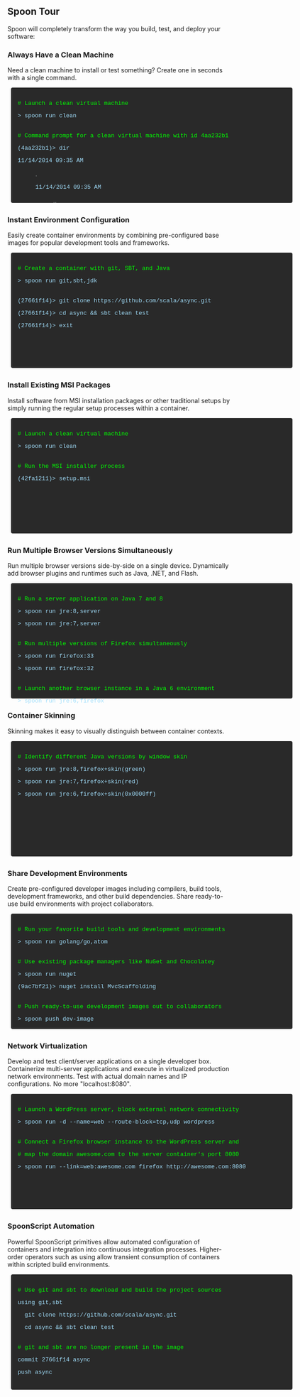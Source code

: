 ## Spoon Tour

Spoon will completely transform the way you build, test, and deploy your software:

### Always Have a Clean Machine

Need a clean machine to install or test something? Create one in seconds with a single command.

<div style="width: 605px; height: 230px; margin: 0 8px; min-height: 190px; background-color: #292929; color: #949799; padding: 15px; border-radius: 4px; margin-bottom: 28px;">
   <p style="font-size: 13px; margin-bottom: 0; color: #00FF00; font-family: Consolas, 'Liberation Mono', Menlo, Courier, monospace;"># Launch a clean virtual machine</p>
   <p style="font-size: 13px; margin-bottom: 0; color: #A2DFFC; font-family: Consolas, 'Liberation Mono', Menlo, Courier, monospace;">&gt; spoon run clean</p>
   <br>
   <p style="font-size: 13px; margin-bottom: 0; color: #00FF00; font-family: Consolas, 'Liberation Mono', Menlo, Courier, monospace;"># Command prompt for a clean virtual machine with id 4aa232b1</p>
   <p style="font-size: 13px; margin-bottom: 0; color: #A2DFFC; font-family: Consolas, 'Liberation Mono', Menlo, Courier, monospace;">(4aa232b1)&gt; dir</p>
   <p style="font-size: 13px; margin-bottom: 0; color: #A2DFFC; font-family: Consolas, 'Liberation Mono', Menlo, Courier, monospace;"></p>
   <p style="font-size: 13px; margin-bottom: 0; color: #A2DFFC; font-family: Consolas, 'Liberation Mono', Menlo, Courier, monospace;">11/14/2014  09:35 AM    <DIR>          .</p>
   <p style="font-size: 13px; margin-bottom: 0; color: #A2DFFC; font-family: Consolas, 'Liberation Mono', Menlo, Courier, monospace;">11/14/2014  09:35 AM    <DIR>          ..</p>
   <br>   
</div>

### Instant Environment Configuration

Easily create container environments by combining pre-configured base images for popular development tools and frameworks.

<div style="width: 605px; height: 230px; margin: 0 8px; min-height: 190px; background-color: #292929; color: #949799; padding: 15px; border-radius: 4px; margin-bottom: 28px;">
   <p style="font-size: 13px; margin-bottom: 0; color: #00FF00; font-family: Consolas, 'Liberation Mono', Menlo, Courier, monospace;"># Create a container with git, SBT, and Java</p>
   <p style="font-size: 13px; margin-bottom: 0; color: #A2DFFC; font-family: Consolas, 'Liberation Mono', Menlo, Courier, monospace;">&gt; spoon run git,sbt,jdk</p>
   <br>
   <p style="font-size: 13px; margin-bottom: 0; color: #A2DFFC; font-family: Consolas, 'Liberation Mono', Menlo, Courier, monospace;">(27661f14)&gt; git clone https://github.com/scala/async.git</p>
   <p style="font-size: 13px; margin-bottom: 0; color: #A2DFFC; font-family: Consolas, 'Liberation Mono', Menlo, Courier, monospace;">(27661f14)&gt; cd async &amp;&amp; sbt clean test</p>
   <p style="font-size: 13px; margin-bottom: 0; color: #A2DFFC; font-family: Consolas, 'Liberation Mono', Menlo, Courier, monospace;">(27661f14)&gt; exit</p>
</div>

### Install Existing MSI Packages

Install software from MSI installation packages or other traditional setups by simply running the regular setup processes within a container.
 
<div style="width: 605px; height: 230px; margin: 0 8px; min-height: 190px; background-color: #292929; color: #949799; padding: 15px; border-radius: 4px; margin-bottom: 28px;">
   <p style="font-size: 13px; margin-bottom: 0; color: #00FF00; font-family: Consolas, 'Liberation Mono', Menlo, Courier, monospace;"># Launch a clean virtual machine</p>
   <p style="font-size: 13px; margin-bottom: 0; color: #A2DFFC; font-family: Consolas, 'Liberation Mono', Menlo, Courier, monospace;">&gt; spoon run clean</p>
   <br>
   <p style="font-size: 13px; margin-bottom: 0; color: #00FF00; font-family: Consolas, 'Liberation Mono', Menlo, Courier, monospace;"># Run the MSI installer process</p>
   <p style="font-size: 13px; margin-bottom: 0; color: #A2DFFC; font-family: Consolas, 'Liberation Mono', Menlo, Courier, monospace;">(42fa1211)&gt; setup.msi</p>
</div>

### Run Multiple Browser Versions Simultaneously

Run multiple browser versions side-by-side on a single device. Dynamically add browser plugins and runtimes such as Java, .NET, and Flash.

<div style="width: 605px; height: 230px; margin: 0 8px; min-height: 190px; background-color: #292929; color: #949799; padding: 15px; border-radius: 4px; margin-bottom: 28px;">
   <p style="font-size: 13px; margin-bottom: 0; color: #00FF00; font-family: Consolas, 'Liberation Mono', Menlo, Courier, monospace;"># Run a server application on Java 7 and 8</p>
   <p style="font-size: 13px; margin-bottom: 0; color: #A2DFFC; font-family: Consolas, 'Liberation Mono', Menlo, Courier, monospace;">&gt; spoon run jre:8,server</p>
   <p style="font-size: 13px; margin-bottom: 0; color: #A2DFFC; font-family: Consolas, 'Liberation Mono', Menlo, Courier, monospace;">&gt; spoon run jre:7,server</p>
   <br>
   <p style="font-size: 13px; margin-bottom: 0; color: #00FF00; font-family: Consolas, 'Liberation Mono', Menlo, Courier, monospace;"># Run multiple versions of Firefox simultaneously</p>
   <p style="font-size: 13px; margin-bottom: 0; color: #A2DFFC; font-family: Consolas, 'Liberation Mono', Menlo, Courier, monospace;">&gt; spoon run firefox:33</p>
   <p style="font-size: 13px; margin-bottom: 0; color: #A2DFFC; font-family: Consolas, 'Liberation Mono', Menlo, Courier, monospace;">&gt; spoon run firefox:32</p>
   <br>
   <p style="font-size: 13px; margin-bottom: 0; color: #00FF00; font-family: Consolas, 'Liberation Mono', Menlo, Courier, monospace;"># Launch another browser instance in a Java 6 environment</p>
   <p style="font-size: 13px; margin-bottom: 0; color: #A2DFFC; font-family: Consolas, 'Liberation Mono', Menlo, Courier, monospace;">&gt; spoon run jre:6,firefox</p>
</div>

### Container Skinning

Skinning makes it easy to visually distinguish between container contexts.

<div style="width: 605px; height: 230px; margin: 0 8px; min-height: 190px; background-color: #292929; color: #949799; padding: 15px; border-radius: 4px; margin-bottom: 28px;">
   <p style="font-size: 13px; margin-bottom: 0; color: #00FF00; font-family: Consolas, 'Liberation Mono', Menlo, Courier, monospace;"># Identify different Java versions by window skin</p>
   <p style="font-size: 13px; margin-bottom: 0; color: #A2DFFC; font-family: Consolas, 'Liberation Mono', Menlo, Courier, monospace;">&gt; spoon run jre:8,firefox+skin(green)</p>
   <p style="font-size: 13px; margin-bottom: 0; color: #A2DFFC; font-family: Consolas, 'Liberation Mono', Menlo, Courier, monospace;">&gt; spoon run jre:7,firefox+skin(red)</p>
   <p style="font-size: 13px; margin-bottom: 0; color: #A2DFFC; font-family: Consolas, 'Liberation Mono', Menlo, Courier, monospace;">&gt; spoon run jre:6,firefox+skin(0x0000ff)</p>   
   <br>
</div>

### Share Development Environments

Create pre-configured developer images including compilers, build tools, development frameworks, and other build dependencies. Share ready-to-use build environments with project collaborators.

<div style="width: 605px; height: 230px; margin: 0 8px; min-height: 190px; background-color: #292929; color: #949799; padding: 15px; border-radius: 4px; margin-bottom: 28px;">
   <p style="font-size: 13px; margin-bottom: 0; color: #00FF00; font-family: Consolas, 'Liberation Mono', Menlo, Courier, monospace;"># Run your favorite build tools and development environments</p>
   <p style="font-size: 13px; margin-bottom: 0; color: #A2DFFC; font-family: Consolas, 'Liberation Mono', Menlo, Courier, monospace;">&gt; spoon run golang/go,atom</p>
   <br>
   <p style="font-size: 13px; margin-bottom: 0; color: #00FF00; font-family: Consolas, 'Liberation Mono', Menlo, Courier, monospace;"># Use existing package managers like NuGet and Chocolatey</p>
   <p style="font-size: 13px; margin-bottom: 0; color: #A2DFFC; font-family: Consolas, 'Liberation Mono', Menlo, Courier, monospace;">&gt; spoon run nuget</p>
   <p style="font-size: 13px; margin-bottom: 0; color: #A2DFFC; font-family: Consolas, 'Liberation Mono', Menlo, Courier, monospace;">(9ac7bf21)&gt; nuget install MvcScaffolding</p>
   <br>
   <p style="font-size: 13px; margin-bottom: 0; color: #00FF00; font-family: Consolas, 'Liberation Mono', Menlo, Courier, monospace;"># Push ready-to-use development images out to collaborators</p>
   <p style="font-size: 13px; margin-bottom: 0; color: #A2DFFC; font-family: Consolas, 'Liberation Mono', Menlo, Courier, monospace;">&gt; spoon push dev-image</p>
</div>

### Network Virtualization

Develop and test client/server applications on a single developer box. Containerize multi-server applications and execute in virtualized production network environments. Test with actual domain names and IP configurations.
No more "localhost:8080".

<div style="width: 605px; height: 230px; margin: 0 8px; min-height: 190px; background-color: #292929; color: #949799; padding: 15px; border-radius: 4px; margin-bottom: 28px;">
   <p style="font-size: 13px; margin-bottom: 0; color: #00FF00; font-family: Consolas, 'Liberation Mono', Menlo, Courier, monospace;"># Launch a WordPress server, block external network connectivity</p>
   <p style="font-size: 13px; margin-bottom: 0; color: #A2DFFC; font-family: Consolas, 'Liberation Mono', Menlo, Courier, monospace;">&gt; spoon run -d --name=web --route-block=tcp,udp wordpress</p>
   <br>
   <p style="font-size: 13px; margin-bottom: 0; color: #00FF00; font-family: Consolas, 'Liberation Mono', Menlo, Courier, monospace;"># Connect a Firefox browser instance to the WordPress server and</p>
   <p style="font-size: 13px; margin-bottom: 0; color: #00FF00; font-family: Consolas, 'Liberation Mono', Menlo, Courier, monospace;"># map the domain awesome.com to the server container's port 8080</p>
   <p style="font-size: 13px; margin-bottom: 0; color: #A2DFFC; font-family: Consolas, 'Liberation Mono', Menlo, Courier, monospace;">&gt; spoon run --link=web:awesome.com firefox http://awesome.com:8080</p>
</div>


### SpoonScript Automation

Powerful SpoonScript primitives allow automated configuration of containers and integration into continuous integration processes. Higher-order operators such as using allow transient consumption of containers within scripted build environments.

<div style="width: 605px; height: 230px; margin: 0 8px; min-height: 190px; background-color: #292929; color: #949799; padding: 15px; border-radius: 4px; margin-bottom: 28px;">
   <p style="font-size: 13px; margin-bottom: 0; color: #00FF00; font-family: Consolas, 'Liberation Mono', Menlo, Courier, monospace;"># Use git and sbt to download and build the project sources</p>
   <p style="font-size: 13px; margin-bottom: 0; color: #A2DFFC; font-family: Consolas, 'Liberation Mono', Menlo, Courier, monospace;">using git,sbt</p>
   <p style="font-size: 13px; margin-bottom: 0; color: #A2DFFC; font-family: Consolas, 'Liberation Mono', Menlo, Courier, monospace;">&nbsp;&nbsp;git clone https://github.com/scala/async.git</p>
   <p style="font-size: 13px; margin-bottom: 0; color: #A2DFFC; font-family: Consolas, 'Liberation Mono', Menlo, Courier, monospace;">&nbsp;&nbsp;cd async &amp;&amp; sbt clean test</p>
   <br>
   <p style="font-size: 13px; margin-bottom: 0; color: #00FF00; font-family: Consolas, 'Liberation Mono', Menlo, Courier, monospace;"># git and sbt are no longer present in the image</p>
   <p style="font-size: 13px; margin-bottom: 0; color: #A2DFFC; font-family: Consolas, 'Liberation Mono', Menlo, Courier, monospace;">commit 27661f14 async</p>
   <p style="font-size: 13px; margin-bottom: 0; color: #A2DFFC; font-family: Consolas, 'Liberation Mono', Menlo, Courier, monospace;">push async</p>
</div>

